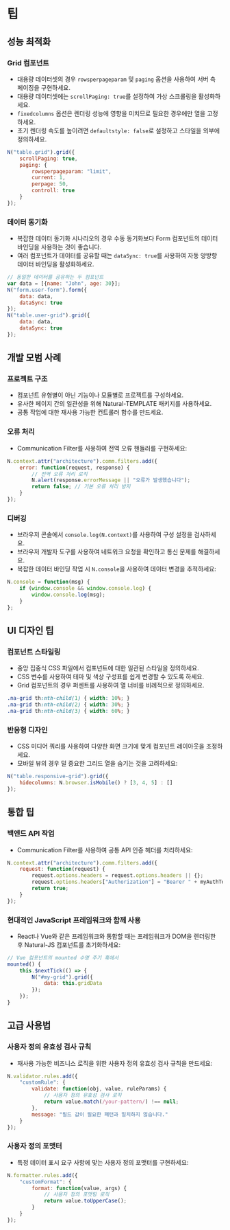 # 팁

## 성능 최적화

### Grid 컴포넌트

* 대용량 데이터셋의 경우 `rowsperpageparam` 및 `paging` 옵션을 사용하여 서버 측 페이징을 구현하세요.
* 대용량 데이터셋에는 `scrollPaging: true`를 설정하여 가상 스크롤링을 활성화하세요.
* `fixedcolumns` 옵션은 렌더링 성능에 영향을 미치므로 필요한 경우에만 열을 고정하세요.
* 초기 렌더링 속도를 높이려면 `defaultstyle: false`로 설정하고 스타일을 외부에 정의하세요.

```javascript
N("table.grid").grid({
    scrollPaging: true,
    paging: {
        rowsperpageparam: "limit",
        current: 1,
        perpage: 50,
        controll: true
    }
});
```

### 데이터 동기화

* 복잡한 데이터 동기화 시나리오의 경우 수동 동기화보다 Form 컴포넌트의 데이터 바인딩을 사용하는 것이 좋습니다.
* 여러 컴포넌트가 데이터를 공유할 때는 `dataSync: true`를 사용하여 자동 양방향 데이터 바인딩을 활성화하세요.

```javascript
// 동일한 데이터를 공유하는 두 컴포넌트
var data = [{name: "John", age: 30}];
N("form.user-form").form({
    data: data,
    dataSync: true
});
N("table.user-grid").grid({
    data: data,
    dataSync: true
});
```

## 개발 모범 사례

### 프로젝트 구조

* 컴포넌트 유형별이 아닌 기능이나 모듈별로 프로젝트를 구성하세요.
* 유사한 페이지 간의 일관성을 위해 Natural-TEMPLATE 패키지를 사용하세요.
* 공통 작업에 대한 재사용 가능한 컨트롤러 함수를 만드세요.

### 오류 처리

* Communication Filter를 사용하여 전역 오류 핸들러를 구현하세요:

```javascript
N.context.attr("architecture").comm.filters.add({
    error: function(request, response) {
        // 전역 오류 처리 로직
        N.alert(response.errorMessage || "오류가 발생했습니다");
        return false; // 기본 오류 처리 방지
    }
});
```

### 디버깅

* 브라우저 콘솔에서 `console.log(N.context)`를 사용하여 구성 설정을 검사하세요.
* 브라우저 개발자 도구를 사용하여 네트워크 요청을 확인하고 통신 문제를 해결하세요.
* 복잡한 데이터 바인딩 작업 시 `N.console`을 사용하여 데이터 변경을 추적하세요:

```javascript
N.console = function(msg) {
    if (window.console && window.console.log) {
        window.console.log(msg);
    }
};
```

## UI 디자인 팁

### 컴포넌트 스타일링

* 중앙 집중식 CSS 파일에서 컴포넌트에 대한 일관된 스타일을 정의하세요.
* CSS 변수를 사용하여 테마 및 색상 구성표를 쉽게 변경할 수 있도록 하세요.
* Grid 컴포넌트의 경우 퍼센트를 사용하여 열 너비를 비례적으로 정의하세요.

```css
.na-grid th:nth-child(1) { width: 10%; }
.na-grid th:nth-child(2) { width: 30%; }
.na-grid th:nth-child(3) { width: 60%; }
```

### 반응형 디자인

* CSS 미디어 쿼리를 사용하여 다양한 화면 크기에 맞게 컴포넌트 레이아웃을 조정하세요.
* 모바일 뷰의 경우 덜 중요한 그리드 열을 숨기는 것을 고려하세요:

```javascript
N("table.responsive-grid").grid({
    hidecolumns: N.browser.isMobile() ? [3, 4, 5] : []
});
```

## 통합 팁

### 백엔드 API 작업

* Communication Filter를 사용하여 공통 API 인증 헤더를 처리하세요:

```javascript
N.context.attr("architecture").comm.filters.add({
    request: function(request) {
        request.options.headers = request.options.headers || {};
        request.options.headers["Authorization"] = "Bearer " + myAuthToken;
        return true;
    }
});
```

### 현대적인 JavaScript 프레임워크와 함께 사용

* React나 Vue와 같은 프레임워크와 통합할 때는 프레임워크가 DOM을 렌더링한 후 Natural-JS 컴포넌트를 초기화하세요:

```javascript
// Vue 컴포넌트의 mounted 수명 주기 훅에서
mounted() {
    this.$nextTick(() => {
        N("#my-grid").grid({
            data: this.gridData
        });
    });
}
```

## 고급 사용법

### 사용자 정의 유효성 검사 규칙

* 재사용 가능한 비즈니스 로직을 위한 사용자 정의 유효성 검사 규칙을 만드세요:

```javascript
N.validator.rules.add({
    "customRule": {
        validate: function(obj, value, ruleParams) {
            // 사용자 정의 유효성 검사 로직
            return value.match(/your-pattern/) !== null;
        },
        message: "필드 값이 필요한 패턴과 일치하지 않습니다."
    }
});
```

### 사용자 정의 포맷터

* 특정 데이터 표시 요구 사항에 맞는 사용자 정의 포맷터를 구현하세요:

```javascript
N.formatter.rules.add({
    "customFormat": {
        format: function(value, args) {
            // 사용자 정의 포맷팅 로직
            return value.toUpperCase();
        }
    }
});
```
